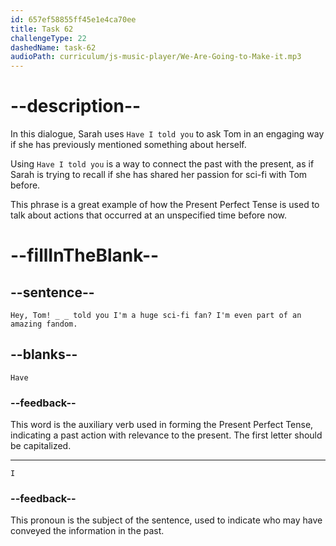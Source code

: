 ```yaml
---
id: 657ef58855ff45e1e4ca70ee
title: Task 62
challengeType: 22
dashedName: task-62
audioPath: curriculum/js-music-player/We-Are-Going-to-Make-it.mp3
---
```


<!--
AUDIO REFERENCE: 
Sarah: Hey, Tom! Have I told you I'm a huge sci-fi fan? I'm even part of an amazing fandom.
-->

# --description--

In this dialogue, Sarah uses `Have I told you` to ask Tom in an engaging way if she has previously mentioned something about herself. 

Using `Have I told you` is a way to connect the past with the present, as if Sarah is trying to recall if she has shared her passion for sci-fi with Tom before. 

This phrase is a great example of how the Present Perfect Tense is used to talk about actions that occurred at an unspecified time before now.


# --fillInTheBlank--

## --sentence--

`Hey, Tom! _ _ told you I'm a huge sci-fi fan? I'm even part of an amazing fandom.`

## --blanks--

`Have`

### --feedback--

This word is the auxiliary verb used in forming the Present Perfect Tense, indicating a past action with relevance to the present. The first letter should be capitalized.

---

`I`

### --feedback--

This pronoun is the subject of the sentence, used to indicate who may have conveyed the information in the past.
